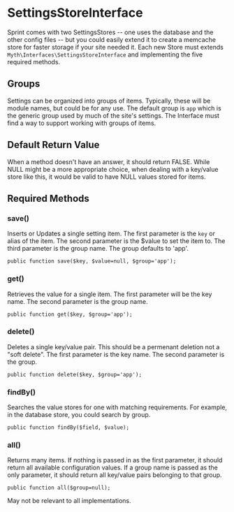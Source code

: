 # SettingsStoreInterface
Sprint comes with two SettingsStores -- one uses the database and the other config files -- but you could easily extend it to create a memcache store for faster storage if your site needed it. Each new Store must extends `Myth\Interfaces\SettingsStoreInterface` and implementing the five required methods.

## Groups
Settings can be organized into groups of items. Typically, these will be module names, but could be for any use. The default group is `app` which is the generic group used by much of the site's settings. The Interface must find a way to support working with groups of items. 

## Default Return Value
When a method doesn't have an answer, it should return FALSE. While NULL might be a more appropriate choice, when dealing with a key/value store like this, it would be valid to have NULL values stored for items.

## Required Methods

### save()
Inserts or Updates a single setting item. The first parameter is the `key` or alias of the item. The second parameter is the $value to set the item to. The third parameter is the group name. The group defaults to 'app'.

	public function save($key, $value=null, $group='app');

### get()
Retrieves the value for a single item. The first parameter will be the key name. The second parameter is the group name. 

	public function get($key, $group='app');
	
### delete()
Deletes a single key/value pair. This should be a permenant deletion not a "soft delete". The first parameter is the key name. The second parameter is the group.

	public function delete($key, $group='app');
	
### findBy()
Searches the value stores for one with matching requirements. For example, in the database store, you could search by group.

	public function findBy($field, $value);

### all()
Returns many items. If nothing is passed in as the first parameter, it should return all available configuration values. If a group name is passed as the only parameter, it should return all key/value pairs belonging to that group.

	public function all($group=null);


May not be relevant to all implementations.